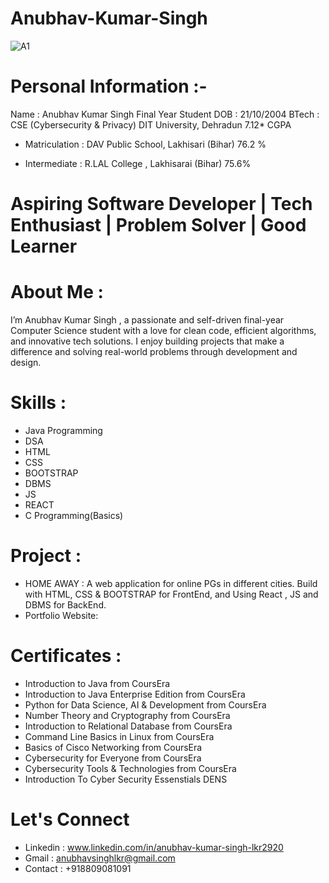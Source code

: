 # Anubhav-Kumar-Singh
![A1](https://github.com/user-attachments/assets/4eb22d48-b670-4868-8f77-c360695be550)


# Personal Information :-
Name : Anubhav Kumar Singh 
Final Year Student 
DOB : 21/10/2004
BTech : CSE (Cybersecurity & Privacy)
DIT University, Dehradun 
7.12* CGPA

* Matriculation :
  DAV Public School, Lakhisari (Bihar)
  76.2 %

* Intermediate :
  R.LAL College , Lakhisarai (Bihar)
  75.6%


# Aspiring Software Developer | Tech Enthusiast | Problem Solver | Good Learner

# About Me : 
I’m Anubhav Kumar Singh , a passionate and self-driven final-year Computer Science student with a love for clean code, efficient algorithms, and innovative tech solutions. I enjoy building projects that make a difference and solving real-world problems through development and design.

# Skills :
* Java Programming
* DSA
* HTML
* CSS
* BOOTSTRAP
* DBMS
* JS
* REACT
* C Programming(Basics)

# Project :
* HOME AWAY : A web application for online PGs in different cities. Build with HTML, CSS & BOOTSTRAP for FrontEnd, and Using React , JS and DBMS for BackEnd.
* Portfolio Website: 


# Certificates :
* Introduction to Java from CoursEra
* Introduction to Java Enterprise Edition from CoursEra
* Python for Data Science, AI & Development from CoursEra
* Number Theory and Cryptography from CoursEra
* Introduction to Relational Database from CoursEra
* Command Line Basics in Linux from CoursEra
* Basics of Cisco Networking from CoursEra
* Cybersecurity for Everyone from CoursEra
* Cybersecurity Tools & Technologies from CoursEra
* Introduction To Cyber Security Essenstials DENS

# Let's Connect
* Linkedin : www.linkedin.com/in/anubhav-kumar-singh-lkr2920
* Gmail : anubhavsinghlkr@gmail.com
* Contact : +918809081091
  

